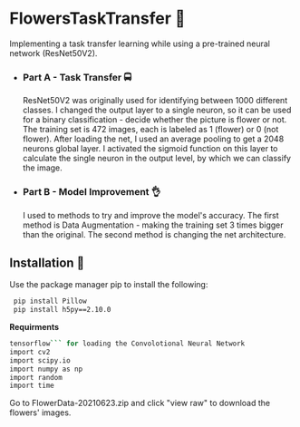 
# FlowersTaskTransfer 🌷

Implementing a task transfer learning while using a pre-trained neural network (ResNet50V2).

- ### Part A - Task Transfer 🚍
     ResNet50V2 was originally used for identifying between 1000 different classes. I changed the output layer to a single neuron, so it can be used for a binary classification - decide whether the picture is flower or not. The training set is 472 images, each is labeled as 1 (flower) or 0 (not flower). After loading the net, I used an average pooling to get a 2048 neurons global layer. I activated the sigmoid function on this layer to calculate the single neuron in the output level, by which we can classify the image.

- ### Part B - Model Improvement 👌
    I used to methods to try and improve the model's accuracy. The first method is Data Augmentation - making the training set 3 times bigger than the original. The second method is changing the net architecture.


## Installation 🔗

Use the package manager pip to install the following:

```bash 
 pip install Pillow
 pip install h5py==2.10.0
```

**Requirments**
```bash
tensorflow``` for loading the Convolotional Neural Network
import cv2
import scipy.io
import numpy as np
import random
import time
```

Go to FlowerData-20210623.zip and click "view raw" to download the flowers' images.
